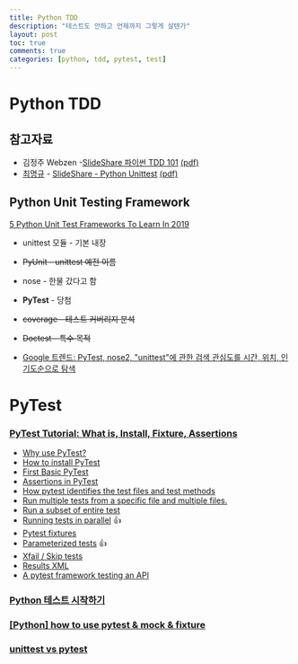 ```yaml
---
title: Python TDD
description: "테스트도 안하고 언제까지 그렇게 살텐가"
layout: post
toc: true
comments: true
categories: [python, tdd, pytest, test]
---
```


# Python TDD

## 참고자료

- 김정주 Webzen -[SlideShare 파이썬 TDD 101](https://www.slideshare.net/ssuser163469/tdd-101?from_action=save) [(pdf)](오늘공부.2019.0903.assets\tdd101-150316165839-conversion-gate01.pdf) 
- [최명규](https://www.slideshare.net/bench8704?utm_campaign=profiletracking&utm_medium=sssite&utm_source=ssslideview) - [SlideShare - Python Unittest](https://www.slideshare.net/bench8704/python-unittest?next_slideshow=1) [(pdf)](오늘공부.2019.0903.assets\pythonunittest-141215203459-conversion-gate02.pdf) 

## Python Unit Testing Framework

[5 Python Unit Test Frameworks To Learn In 2019](https://www.analyticsindiamag.com/5-python-unit-test-frameworks-to-learn-in-2019/)

- unittest 모듈 - 기본 내장
- ~~PyUnit - unittest 예전 이름~~
- nose - 한물 갔다고 함
- **PyTest** - 당첨
- ~~coverage - 테스트 커버리지 분석~~
- ~~Doctest - 특수 목적~~

- [Google 트렌드: PyTest, nose2, "unittest"에 관한 검색 관심도를 시간, 위치, 인기도순으로 탐색](https://trends.google.co.kr/trends/explore?date=today%2012-m,today%2012-m,today%2012-m&geo=,,&q=unittest,nose2,PyTest&hl=ko&tz=-540)

# PyTest

### [PyTest Tutorial: What is, Install, Fixture, Assertions](https://www.guru99.com/pytest-tutorial.html)

- [Why use PyTest?](https://www.guru99.com/pytest-tutorial.html#2) 
- [How to install PyTest](https://www.guru99.com/pytest-tutorial.html#3) 
- [First Basic PyTest](https://www.guru99.com/pytest-tutorial.html#4) 
- [Assertions in PyTest](https://www.guru99.com/pytest-tutorial.html#5) 
- [How pytest identifies the test files and test methods](https://www.guru99.com/pytest-tutorial.html#6) 
- [Run multiple tests from a specific file and multiple files.](https://www.guru99.com/pytest-tutorial.html#7) 
- [Run a subset of entire test](https://www.guru99.com/pytest-tutorial.html#8) 
- [Running tests in parallel](https://www.guru99.com/pytest-tutorial.html#9)   :+1:
- [Pytest fixtures](https://www.guru99.com/pytest-tutorial.html#10) 
- [Parameterized tests](https://www.guru99.com/pytest-tutorial.html#11)  :+1:
- [Xfail / Skip tests](https://www.guru99.com/pytest-tutorial.html#12) 
- [Results XML](https://www.guru99.com/pytest-tutorial.html#13) 
- [A pytest framework testing an API](https://www.guru99.com/pytest-tutorial.html#14) 

### [Python 테스트 시작하기](https://www.slideshare.net/hosunglee948/python-52222334)

###  [[Python] how to use pytest & mock & fixture](https://code13.tistory.com/256)

### [unittest vs pytest](https://www.bangseongbeom.com/unittest-vs-pytest.html)

